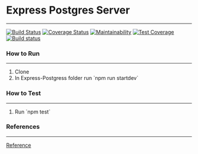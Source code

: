 # Express Postgres Server

---

[![Build Status](https://travis-ci.com/MarcusYSera/fitnessAggregator-server.svg?branch=main)](https://travis-ci.com/MarcusYSera/fitnessAggregator-server) [![Coverage Status](https://coveralls.io/repos/github/MarcusYSera/fitnessAggregator-server/badge.svg)](https://coveralls.io/github/MarcusYSera/fitnessAggregator-server) [![Maintainability](https://api.codeclimate.com/v1/badges/d42ba4a59bda7751ac4a/maintainability)](https://codeclimate.com/github/MarcusYSera/fitnessAggregator/maintainability) [![Test Coverage](https://api.codeclimate.com/v1/badges/18289f497c33b38d44ed/test_coverage)](https://codeclimate.com/github/MarcusYSera/fitnessAggregator-server/test_coverage) [![Build status](https://ci.appveyor.com/api/projects/status/5bkax0r3udc5xlsy?svg=true)](https://ci.appveyor.com/project/MarcusYSera/fitnessaggregator-server)

### How to Run

---

<ol>
<li>Clone</li>
<li>In Express-Postgress folder run `npm run startdev`</li>
</ol>

### How to Test

---

<ol>
<li>Run `npm test`</li>
</ol>

### References

---

[Reference](https://www.smashingmagazine.com/2020/04/express-api-backend-project-postgresql/)
